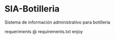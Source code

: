 # SIA-Botilleria
Sistema de información administrativo para botilleria

requeriments @ requirements.txt 
enjoy
